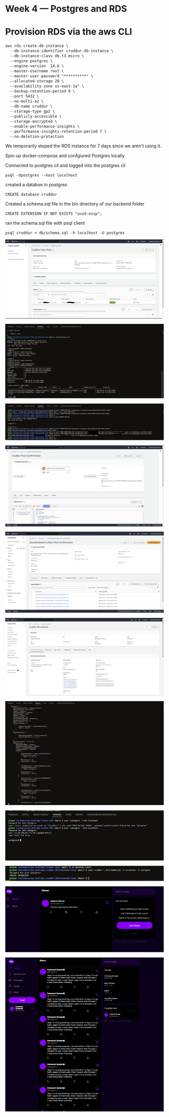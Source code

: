 # Week 4 — Postgres and RDS

# Provision RDS via the aws CLI

```
aws rds create-db-instance \
  --db-instance-identifier cruddur-db-instance \
  --db-instance-class db.t3.micro \
  --engine postgres \
  --engine-version  14.6 \
  --master-username root \
  --master-user-password "**********" \
  --allocated-storage 20 \
  --availability-zone us-east-1a" \
  --backup-retention-period 0 \
  --port 5432 \
  --no-multi-az \
  --db-name cruddur \
  --storage-type gp2 \
  --publicly-accessible \
  --storage-encrypted \
  --enable-performance-insights \
  --performance-insights-retention-period 7 \
  --no-deletion-protection
```
We temporarily stoped the RDS instance for 7 days since we aren't using it.

Spin up docker-compose and confgiured Postgres locally

Connected to postgres cli and logged into the postgres cli
```
psql -Upostgres --host localhost
```

created a databse in postgres
```
CREATE database cruddur
```

Created a schema.sql file in the bin directory of our backend folder
```
CREATE EXTENSION IF NOT EXISTS "uuid-ossp";
```

ran the schema.sql file with psql client
```
psql cruddur < db/schema.sql -h localhost -U postgres
```

![Cognito-uer-Pool](assets/Week-4/Cognito%20User%20Pool.PNG)

![Cognito-uer-Pool](assets/Week-4/DB-Table.PNG)

![Cognito-uer-Pool](assets/Week-4/env%20var.PNG)

![Cognito-uer-Pool](assets/Week-4/Lamda%20Function.PNG)

![Cognito-uer-Pool](assets/Week-4/Lamda%20Logging.PNG)

![Cognito-uer-Pool](assets/Week-4/Postgres%20Creation%20UI%20-%20Stopped%20instance.PNG)

![Cognito-uer-Pool](assets/Week-4/Postgres%20RDS%20Json%20Response.PNG)

![Cognito-uer-Pool](assets/Week-4/Postsql%20cli.PNG)

![Cognito-uer-Pool](assets/Week-4/schema%20sql.PNG)

![Cognito-uer-Pool](assets/Week-4/seed%20query.PNG)

![Cognito-uer-Pool](assets/Week-4/TESTINng%20%20curd%20button%20issue.PNG)
